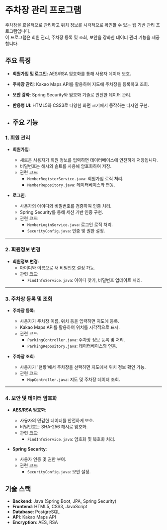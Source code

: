 # 주차장 관리 프로그램

주차장을 효율적으로 관리하고 위치 정보를 시각적으로 확인할 수 있는 웹 기반 관리 프로그램입니다.  
이 프로그램은 회원 관리, 주차장 등록 및 조회, 보안을 강화한 데이터 관리 기능을 제공합니다.

## 주요 특징
- **회원가입 및 로그인**: AES/RSA 암호화를 통해 사용자 데이터 보호.
- **주차장 관리**: Kakao Maps API를 활용하여 지도에 주차장을 등록하고 조회.
- **보안 강화**: Spring Security와 암호화 기술로 안전한 데이터 관리.
- **반응형 UI**: HTML5와 CSS3로 다양한 화면 크기에서 동작하는 디자인 구현.

- ## 주요 기능

### 1. 회원 관리
- **회원가입**:
  - 새로운 사용자가 회원 정보를 입력하면 데이터베이스에 안전하게 저장됩니다.
  - 비밀번호는 해시와 솔트를 사용해 암호화하여 저장.
  - 관련 코드:
    - `MemberRegisterService.java`: 회원가입 로직 처리.
    - `MemberRepository.java`: 데이터베이스와 연동.

- **로그인**:
  - 사용자의 아이디와 비밀번호를 검증하여 인증 처리.
  - Spring Security를 통해 세션 기반 인증 구현.
  - 관련 코드:
    - `MemberLoginService.java`: 로그인 로직 처리.
    - `SecurityConfig.java`: 인증 및 권한 설정.

---

### 2. 회원정보 변경
- **회원정보 변경**:
  - 아이디와 이름으로 새 비밀번호 설정 가능.
  - 관련 코드:
    - `FindInfoService.java`: 아이디 찾기, 비밀번호 업데이트 처리.

---

### 3. 주차장 등록 및 조회
- **주차장 등록**:
  - 사용자가 주차장 이름, 위치 등을 입력하면 지도에 등록.
  - Kakao Maps API를 활용하여 위치를 시각적으로 표시.
  - 관련 코드:
    - `ParkingController.java`: 주차장 정보 등록 및 처리.
    - `ParkingRepository.java`: 데이터베이스와 연동.

- **주차장 조회**:
  - 사용자가 '현황'에서 주차장을 선택하면 지도에서 위치 정보 확인 가능.
  - 관련 코드:
    - `MapController.java`: 지도 및 주차장 데이터 조회.

---

### 4. 보안 및 데이터 암호화
- **AES/RSA 암호화**:
  - 사용자의 민감한 데이터를 안전하게 보호.
  - 비밀번호는 SHA-256 해시로 암호화.
  - 관련 코드:
    - `FindInfoService.java`: 암호화 및 복호화 처리.

- **Spring Security**:
  - 사용자 인증 및 권한 부여.
  - 관련 코드:
    - `SecurityConfig.java`: 보안 설정.

## 기술 스택
- **Backend**: Java (Spring Boot, JPA, Spring Security)
- **Frontend**: HTML5, CSS3, JavaScript
- **Database**: PostgreSQL
- **API**: Kakao Maps API
- **Encryption**: AES, RSA
